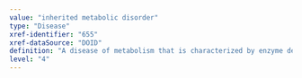 ```yaml
---
value: "inherited metabolic disorder"
type: "Disease"
xref-identifier: "655"
xref-dataSource: "DOID"
definition: "A disease of metabolism that is characterized by enzyme deficiency or accumulation of enzymes or toxins which interfere with normal function due to inherited enzyme abnormality."
level: "4"
---
```

